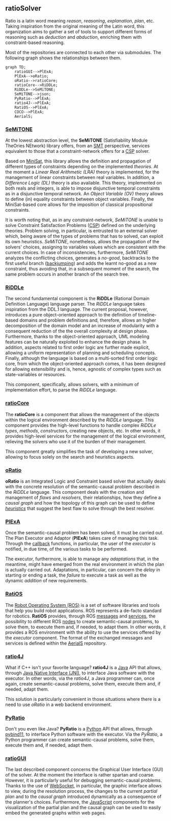 ## ratioSolver

Ratio is a latin word meaning *reason*, *reasoning*, *explanation*, *plan*, etc.
Taking inspiration from the original meaning of the Latin word, this organization aims to gather a set of tools to support different forms of reasoning such as *deduction* and *abduction*, enriching them with constraint-based reasoning.

Most of the repositories are connected to each other via submodules. The following graph shows the relationships between them.

```mermaid
graph TD;
    ratioGUI-->PlExA;
    PlExA-->oRatio;
    oRatio-->ratioCore;
    ratioCore-->RiDDLe;
    RiDDLe-->SeMiTONE;
    SeMiTONE-->json;
    PyRatio-->PlExA;
    ratio4J-->PlExA;
    RatiOS-->PlExA;
    COCO-->PlExA;
    AerialS;
```

### [SeMiTONE](https://github.com/ratioSolver/SeMiTONE)

At the lowest abstraction level, the **SeMiTONE** (Satisfiability Module TheOries NEtwork) library offers, from an [SMT](https://en.wikipedia.org/wiki/Satisfiability_modulo_theories) perspective, services equivalent to those that a constraint-network offers for a [CSP](https://en.wikipedia.org/wiki/Constraint_satisfaction_problem) solver.

Based on [MiniSat](http://minisat.se), this library allows the definition and propagation of different types of constraints depending on the implemented *theories*. At the moment a *Linear Real Arithmetic (LRA)* theory is implemented, for the management of linear constraints between real variables. In addition, a *Difference Logic (DL)* theory is also available. This theory, implemented on both reals and integers, is able to impose disjunctive temporal constraints as in a disjunctive temporal network. An *Object Variable (OV)* theory allows to define (in) equality constraints between object variables. Finally, the MiniSat-based core allows for the imposition of classical propositional constraints.

It is worth noting that, as in any constraint-network, *SeMiTONE* is unable to solve Constraint Satisfaction Problems ([CSP](https://en.wikipedia.org/wiki/Constraint_satisfaction_problem)) defined on the underlying theories. Problem solving, in particular, is entrusted to an external solver which, being aware of the types of problems that has to solved, can exploit its own heuristics. *SeMiTONE*, nonetheless, allows the propagation of the solvers' choices, assigning to variables values which are consistent with the current choices. In case of inconsistencies, furthermore, *SeMiTONE* analyzes the conflicting choices, generates a *no-good*, backtracks to the first useful branch ([backjumping](https://en.wikipedia.org/wiki/Backjumping)) and adds the learnt no-good as a new constraint, thus avoiding that, in a subsequent moment of the search, the same problem occurs in another branch of the search tree.

### [RiDDLe](https://github.com/ratioSolver/RiDDLe)

The second fundamental component is the **RiDDLe** (Rational Domain Definition Language) language parser. The *RiDDLe* language takes inspiration from the DDL.1 language. The current proposal, however, introduces a pure object-oriented approach to the definition of timeline-based domains and problem definitions and, therefore, allows an higher decomposition of the domain model and an increase of modularity with a consequent reduction of the the overall complexity at design phase. Furthermore, thanks to the object-oriented approach, UML modeling features can be naturally exploited to enhance the design phase. In addition, aspects related to first order logic are further made explicit, allowing a uniform representation of planning and scheduling concepts. Finally, although the language is based on a multi-sorted first order logic core, from which the object-oriented approach comes, it has been designed for allowing extensibility and is, hence, agnostic of complex types such as state-variables or resources.

This component, specifically, allows solvers, with a minimum of implementation effort, to parse the *RiDDLe* language.

### [ratioCore](https://github.com/ratioSolver/ratioCore)

The **ratioCore** is a component that allows the management of the objects within the logical environment described by the *RiDDLe* language. This component provides the high-level functions to handle complex *RiDDLe* *types*, *methods*, *constructors*, creating new objects, etc. In other words, it provides high-level services for the management of the logical environment, relieving the solvers who use it of the burden of their management.

This component greatly simplifies the task of developing a new solver, allowing to focus solely on the search and heuristics aspects.

### [oRatio](https://github.com/ratioSolver/oRatio)

**oRatio** is an Integrated Logic and Constraint based solver that actually deals with the concrete resolution of the semantic-causal problem described in the *RiDDLe* language. This component deals with the creation and management of *flaws* and *resolvers*, their relationships, how they define a *causal graph* and how the topology of this graph can be used to define [*heuristics*](https://ecai2020.eu/papers/1484_paper.pdf) that suggest the best flaw to solve through the best resolver.

### [PlExA](https://github.com/ratioSolver/PlExA)

Once the semantic-causal problem has been solved, it must be carried out. The Plan Executor and Adaptor (**PlExA**) takes care of managing this task. Through the [callback](https://en.wikipedia.org/wiki/Callback_(computer_programming)) functions, in particular, the user of the *executor* is notified, in due time, of the various tasks to be performed.

The executor, furthermore, is able to manage any *adaptations* that, in the meantime, might have emerged from the real environment in which the plan is actually carried out. Adaptations, in particular, can concern the *delay* in starting or ending a task, the *failure* to execute a task as well as the dynamic *addition* of new requirements.

### [RatiOS](https://github.com/ratioSolver/RatiOS)

The [Robot Operating System (ROS)](https://www.ros.org) is a set of software libraries and tools that help you build robot applications. ROS represents a de-facto standard for robotics. **RatiOS** provides, through ROS [messages](http://wiki.ros.org/msg) and [services](http://wiki.ros.org/Services), the possibility to different ROS [nodes](http://wiki.ros.org/Nodes) to create semantic-causal problems, to solve them, to execute them and, if needed, to adapt them. In other words, it provides a ROS environment with the ability to use the services offered by the *executor* component. The format of the exchanged messages and services is defined within the [AerialS](https://github.com/ratioSolver/AerialS) repository.

### [ratio4J](https://github.com/ratioSolver/ratio4J)

What if C++ isn't your favorite language? **ratio4J** is a [Java](https://www.java.com) API that allows, through [Java Native Interface (JNI)](https://en.wikipedia.org/wiki/Java_Native_Interface), to interface Java software with the executor. In other words, via the *ratio4J*, a Java programmer can, once again, create semantic-causal problems, solve them, execute them and, if needed, adapt them.

This solution is particularly convenient in those situations where there is a need to use *oRatio* in a web backend environment.

### [PyRatio](https://github.com/ratioSolver/PyRatio)

Don't you even like Java? **PyRatio** is a [Python](https://www.python.org/) API that allows, through [pybind11](https://pybind11.readthedocs.io/en/stable/index.html), to interface Python software with the executor. Via the *PyRatio*, a Python programmer can create semantic-causal problems, solve them, execute them and, if needed, adapt them.

### [ratioGUI](https://github.com/ratioSolver/ratioGUI)

The last described component concerns the Graphical User Interface (GUI) of the solver. At the moment the interface is rather spartan and coarse. However, it is particularly useful for debugging semantic-causal problems. Thanks to the use of [WebSocket](https://en.wikipedia.org/wiki/WebSocket), in particular, the graphic interface allows to view, during the resolution process, the changes to the current *partial plan* and to the *causal graph* introduced dynamically as a consequence of the planner's choices. Furthermore, the [JavaScript](https://en.wikipedia.org/wiki/JavaScript) components for the visualization of the partial plan and the causal graph can be used to easily embed the generated graphs within web pages.
